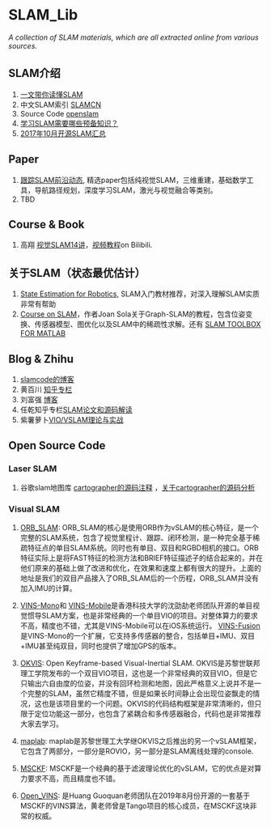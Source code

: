 # SLAM_Lib

*A collection of SLAM materials, which are all extracted online from various sources.*

## SLAM介绍

1. [一文带你读懂SLAM](https://mp.weixin.qq.com/s/k3BAnvt1UBwpgg-qNNv8pg)
2. 中文SLAM索引 [SLAMCN](http://www.slamcn.org/index.php)
3. Source Code [openslam](http://openslam.org)
4. [学习SLAM需要哪些预备知识？](https://www.zhihu.com/question/35186064)
5. [2017年10月开源SLAM汇总](https://www.cnblogs.com/Jessica-jie/p/7719359.html)

## Paper
1. [跟踪SLAM前沿动态](https://github.com/YiChenCityU/Recent_SLAM_Research), 精选paper包括纯视觉SLAM，三维重建，基础数学工具，导航路径规划，深度学习SLAM，激光与视觉融合等类别。
2. TBD


## Course & Book
1. 高翔 [视觉SLAM14讲](https://github.com/gaoxiang12/slambook2)，[视频教程](https://www.bilibili.com/video/av59593514/)on Bilibili.


## 关于SLAM（状态最优估计）
1. [State Estimation for Robotics](http://asrl.utias.utoronto.ca/~tdb/bib/barfoot_ser17.pdf), SLAM入门教材推荐，对深入理解SLAM实质非常有帮助
2. [Course on SLAM](https://raw.githubusercontent.com/joansola/slamtb/graph/courseSLAM.pdf)，作者Joan Sola关于Graph-SLAM的教程，包含位姿变换、传感器模型、图优化以及SLAM中的稀疏性求解。还有 [SLAM TOOLBOX FOR MATLAB](http://www.iri.upc.edu/people/jsola/JoanSola/eng/toolbox.html)

## Blog & Zhihu

1. [slamcode的博客](https://blog.csdn.net/learnmoreonce)
2. 黄百川 [知乎专栏](https://zhuanlan.zhihu.com/c_1007577974610210816)
3. 刘富强 [博客](https://www.cnblogs.com/liufuqiang/)
4. 任乾知乎专栏[SLAM论文和源码解读](https://zhuanlan.zhihu.com/p/83775731)
5. 紫薯萝卜[VIO/VSLAM理论与实战](https://zhuanlan.zhihu.com/c_1121353757664964608)

## Open Source Code

### Laser SLAM
1. 谷歌slam地图库 [cartographer的源码注释](https://github.com/slam-code/cartographer) ，[关于cartographer的源码分析](https://github.com/slam-code/SLAM/tree/master/9-cartographer-%E6%BA%90%E7%A0%81%E5%88%86%E6%9E%90)


### Visual SLAM

 1. [ORB_SLAM](https://github.com/Jinqiang/ORB_SLAM2): 
 ORB_SLAM的核心是使用ORB作为vSLAM的核心特征，是一个完整的SLAM系统，包含了视觉里程计、跟踪、闭环检测，是一种完全基于稀疏特征点的单目SLAM系统。同时也有单目、双目和RGBD相机的接口。ORB特征实际上是将FAST特征的检测方法和BRIEF特征描述子的结合起来的，并在他们原来的基础上做了改进和优化，在效果和速度上都有很大的提升。上面的地址是我们的双目产品接入了ORB_SLAM后的一个历程，ORB_SLAM并没有加入IMU的计算。

2. [VINS-Mono](https://github.com/HKUST-Aerial-Robotics/VINS-Mono)和 [VINS-Mobile](https://github.com/HKUST-Aerial-Robotics/VINS-Mobile)是香港科技大学的沈劭劼老师团队开源的单目视觉惯导SLAM方案，也是非常经典的一个单目VIO的项目。对整体算力的要求不高，精度也不错，尤其是VINS-Mobile可以在iOS系统运行。 [VINS-Fusion](https://github.com/HKUST-Aerial-Robotics/VINS-Fusion)是VINS-Mono的一个扩展，它支持多传感器的整合，包括单目+IMU、双目+IMU甚至纯双目，同时也提供了增加GPS的版本。

3. [OKVIS](https://github.com/ethz-asl/okvis): Open Keyframe-based Visual-Inertial SLAM.
OKVIS是苏黎世联邦理工学院发布的一个双目VIO项目，这也是一个非常经典的双目VIO，但是它只输出六自由度的位姿，并没有回环检测和地图，因此严格意义上说并不是一个完整的SLAM，虽然它精度不错，但是如果长时间静止会出现位姿飘走的情况，这也是该项目里的一个问题。OKVIS的代码结构框架是非常清晰的，但只限于定位功能这一部分，也包含了紧耦合和多传感器融合，代码也是非常推荐大家去学习。


4. [maplab](https://github.com/ethz-asl/maplab):  maplab是苏黎世理工大学继OKVIS之后推出的另一个vSLAM框架，它包含了两部分，一部分是ROVIO，另一部分是SLAM离线处理的console.

5. [MSCKF](https://github.com/leokoppel/msckf): MSCKF是一个经典的基于滤波理论优化的vSLAM，它的优点是对算力要求不高，而且精度也不错。

6. [Open_VINS](https://github.com/rpng/open_vins): 是Huang Guoquan老师团队在2019年8月份开源的一套基于MSCKF的VINS算法，黄老师曾是Tango项目的核心成员，在MSCKF这块非常的权威。
